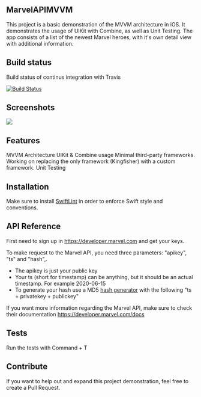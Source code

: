 ## MarvelAPIMVVM
This project is a basic demonstration of the MVVM architecture in iOS. It demonstrates the usage of UIKit with Combine, as well as Unit Testing. 
The app consists of a list of the newest Marvel heroes, with it's own detail view with additional information.

## Build status
Build status of continus integration with Travis

[![Build Status](https://travis-ci.com/maurovz/MarvelHeroes.svg?branch=develop)](https://travis-ci.com/maurovz/MarvelHeroes)
 
## Screenshots
![](https://i.imgur.com/g5A73I2.png)

## Features
MVVM Architecture
UIKit & Combine usage
Minimal third-party frameworks. Working on replacing the only framework (Kingfisher) with a custom framework.
Unit Testing

## Installation
Make sure to install [SwiftLint](https://github.com/realm/SwiftLint) in order to enforce Swift style and conventions.

## API Reference
First need to sign up in https://developer.marvel.com and get your keys. 

To make request to the Marvel API, you need three parameters: "apikey", "ts" and "hash",.
- The apikey is just your public key
- Your ts (short for timestamp) can be anything, but it should be an actual timestamp. For example 2020-06-15
- To generate your hash use a MD5 [hash generator](https://www.md5hashgenerator.com/) with the following  "ts + privatekey + publickey" 

If you want more information regarding the Marvel API, make sure to check their documentation https://developer.marvel.com/docs

## Tests
Run the tests with Command + T

## Contribute
If you want to help out and expand this project demonstration, feel free to create a Pull Request.